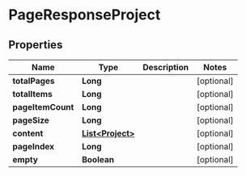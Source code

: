 # PageResponseProject

## Properties
Name | Type | Description | Notes
------------ | ------------- | ------------- | -------------
**totalPages** | **Long** |  |  [optional]
**totalItems** | **Long** |  |  [optional]
**pageItemCount** | **Long** |  |  [optional]
**pageSize** | **Long** |  |  [optional]
**content** | [**List&lt;Project&gt;**](Project.md) |  |  [optional]
**pageIndex** | **Long** |  |  [optional]
**empty** | **Boolean** |  |  [optional]
